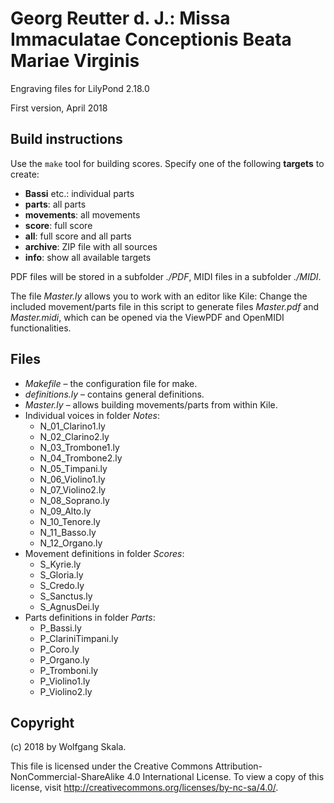 # Georg Reutter d. J.: Missa Immaculatae Conceptionis Beata Mariae Virginis

Engraving files for LilyPond 2.18.0

First version, April 2018


## Build instructions

Use the `make` tool for building scores. Specify one of the following **targets** to create:

* **Bassi** etc.: individual parts
* **parts**: all parts
* **movements**: all movements
* **score**: full score
* **all**: full score and all parts
* **archive**: ZIP file with all sources
* **info**: show all available targets

PDF files will be stored in a subfolder *./PDF*, MIDI files in a subfolder *./MIDI*.

The file *Master.ly* allows you to work with an editor like Kile: Change the included movement/parts file in this script to generate files *Master.pdf* and *Master.midi*, which can be opened via the ViewPDF and OpenMIDI functionalities.


## Files

* *Makefile* – the configuration file for make.
* *definitions.ly* – contains general definitions.
* *Master.ly* – allows building movements/parts from within Kile.
* Individual voices in folder *Notes*:
    * N_01_Clarino1.ly
    * N_02_Clarino2.ly
    * N_03_Trombone1.ly
    * N_04_Trombone2.ly
    * N_05_Timpani.ly
    * N_06_Violino1.ly
    * N_07_Violino2.ly
    * N_08_Soprano.ly
    * N_09_Alto.ly
    * N_10_Tenore.ly
    * N_11_Basso.ly
    * N_12_Organo.ly
* Movement definitions in folder *Scores*:
    * S_Kyrie.ly
    * S_Gloria.ly
    * S_Credo.ly
    * S_Sanctus.ly
    * S_AgnusDei.ly
* Parts definitions in folder *Parts*:
    * P_Bassi.ly
    * P_ClariniTimpani.ly
    * P_Coro.ly
    * P_Organo.ly
    * P_Tromboni.ly
    * P_Violino1.ly
    * P_Violino2.ly


## Copyright

(c) 2018 by Wolfgang Skala.

This file is licensed under the Creative Commons Attribution-NonCommercial-ShareAlike 4.0 International License.
To view a copy of this license, visit http://creativecommons.org/licenses/by-nc-sa/4.0/.
